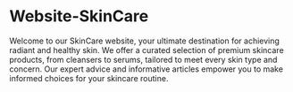 # Website-SkinCare
Welcome to our SkinCare website, your ultimate destination for achieving radiant and healthy skin. We offer a curated selection of premium skincare products, from cleansers to serums, tailored to meet every skin type and concern. Our expert advice and informative articles empower you to make informed choices for your skincare routine. 
